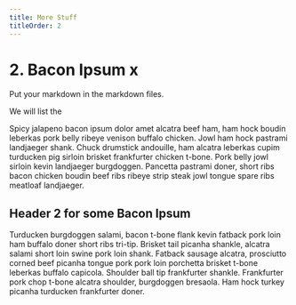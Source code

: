 ```yaml
---
title: More Stuff
titleOrder: 2
---
```


# 2. Bacon Ipsum x

Put your markdown in the markdown files.

We will list the

Spicy jalapeno bacon ipsum dolor amet alcatra beef ham, ham hock boudin leberkas pork belly ribeye venison buffalo chicken. Jowl ham hock pastrami landjaeger shank. Chuck drumstick andouille, ham alcatra leberkas cupim turducken pig sirloin brisket frankfurter chicken t-bone. Pork belly jowl sirloin kevin landjaeger burgdoggen. Pancetta pastrami doner, short ribs bacon chicken boudin beef ribs ribeye strip steak jowl tongue spare ribs meatloaf landjaeger.

## Header 2 for some Bacon Ipsum
Turducken burgdoggen salami, bacon t-bone flank kevin fatback pork loin ham buffalo doner short ribs tri-tip. Brisket tail picanha shankle, alcatra salami short loin swine pork loin shank. Fatback sausage alcatra, prosciutto corned beef picanha tongue pork pork loin porchetta brisket t-bone leberkas buffalo capicola. Shoulder ball tip frankfurter shankle. Frankfurter pork chop t-bone alcatra shoulder, burgdoggen bresaola. Ham hock turkey picanha turducken frankfurter doner.
